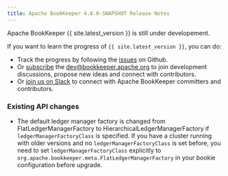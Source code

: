 ```yaml
---
title: Apache BookKeeper 4.8.0-SNAPSHOT Release Notes
---
```


Apache BookKeeper {{ site.latest_version }} is still under developement.

If you want to learn the progress of `{{ site.latest_version }}`, you can do:

- Track the progress by following the [issues](https://github.com/apache/bookkeeper/issues) on Github.
- Or [subscribe](mailto:dev-subscribe@bookkeeper.apache.org) the [dev@bookkeeper.apache.org](mailto:dev@bookkeeper.apache.org)
    to join development discussions, propose new ideas and connect with contributors.
- Or [join us on Slack](https://apachebookkeeper.herokuapp.com/) to connect with Apache BookKeeper committers and contributors.

### Existing API changes

- The default ledger manager factory is changed from FlatLedgerManagerFactory to HierarchicalLedgerManagerFactory if `ledgerManagerFactoryClass`
  is specified. If you have a cluster running with older versions and no `ledgerManagerFactoryClass` is set before, you need to set
  `ledgerManagerFactoryClass` explicitly to `org.apache.bookkeeper.meta.FlatLedgerManagerFactory` in your bookie configuration before upgrade.
